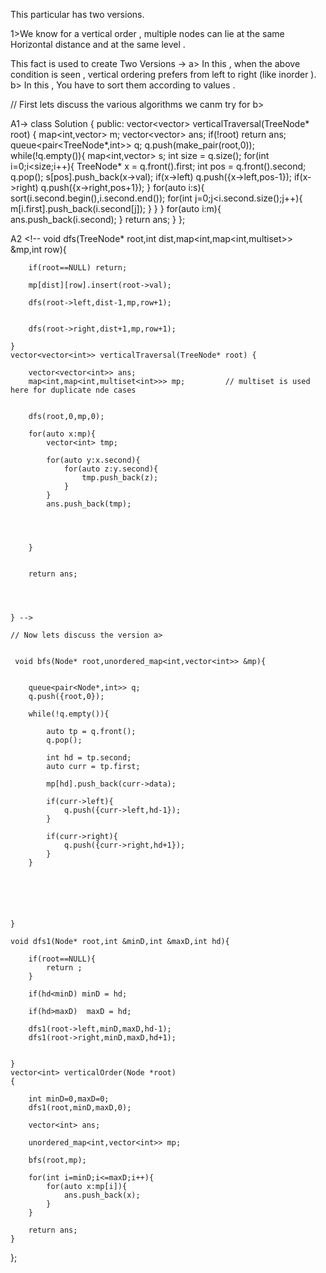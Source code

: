 This particular has two versions.

1>We know for a vertical order , multiple nodes can lie at the same Horizontal distance and at the same level .

This fact is used to create Two Versions -> 
 a> In this , when the above condition is seen , vertical ordering prefers from left to right (like inorder ).
 b> In this , You have to sort them according to values . 

 // First lets discuss the various algorithms we canm try for b> 



 A1->
 class Solution {
public:
    vector<vector<int>> verticalTraversal(TreeNode* root) {
        map<int,vector<int>> m;
        vector<vector<int>> ans;
        if(!root) return ans;
        queue<pair<TreeNode*,int>> q;
        q.push(make_pair(root,0));
        while(!q.empty()){
            map<int,vector<int>> s;
            int size = q.size();
            for(int i=0;i<size;i++){
                TreeNode* x = q.front().first;
                int pos = q.front().second;
                q.pop();
                s[pos].push_back(x->val);
                if(x->left) q.push({x->left,pos-1});
                if(x->right) q.push({x->right,pos+1});
            }
            for(auto i:s){
                sort(i.second.begin(),i.second.end());
                for(int j=0;j<i.second.size();j++){
                    m[i.first].push_back(i.second[j]);
                }
            }
        }
        for(auto i:m){
            ans.push_back(i.second);
        }
        return ans;
    }
};

 A2 <!--
   void dfs(TreeNode* root,int dist,map<int,map<int,multiset<int>>> &mp,int row){
        
        if(root==NULL) return;
        
        mp[dist][row].insert(root->val);
        
        dfs(root->left,dist-1,mp,row+1);
        
        
        dfs(root->right,dist+1,mp,row+1);
        
    }
    vector<vector<int>> verticalTraversal(TreeNode* root) {
        
        vector<vector<int>> ans;
        map<int,map<int,multiset<int>>> mp;         // multiset is used here for duplicate nde cases 

        
        dfs(root,0,mp,0);
        
        for(auto x:mp){
            vector<int> tmp;
            
            for(auto y:x.second){
                for(auto z:y.second){
                    tmp.push_back(z);
                }
            }
            ans.push_back(tmp);
            
       
            
            
        }
        
        
        return ans;
        
        
        
        
    } -->

    // Now lets discuss the version a> 


     void bfs(Node* root,unordered_map<int,vector<int>> &mp){
        
        
        queue<pair<Node*,int>> q;
        q.push({root,0});
        
        while(!q.empty()){
            
            auto tp = q.front();
            q.pop();
            
            int hd = tp.second;
            auto curr = tp.first;
            
            mp[hd].push_back(curr->data);
            
            if(curr->left){
                q.push({curr->left,hd-1});
            }
            
            if(curr->right){
                q.push({curr->right,hd+1});
            }
        }
        
        
        
        
        
        
    }
    
    void dfs1(Node* root,int &minD,int &maxD,int hd){
        
        if(root==NULL){
            return ;
        }
        
        if(hd<minD) minD = hd;
        
        if(hd>maxD)  maxD = hd;
        
        dfs1(root->left,minD,maxD,hd-1);
        dfs1(root->right,minD,maxD,hd+1);
        
        
    }
    vector<int> verticalOrder(Node *root)
    {
     
        int minD=0,maxD=0;
        dfs1(root,minD,maxD,0);
        
        vector<int> ans;
        
        unordered_map<int,vector<int>> mp;
        
        bfs(root,mp);
        
        for(int i=minD;i<=maxD;i++){
            for(auto x:mp[i]){
                ans.push_back(x);
            }
        }
        
        return ans;
    }
};